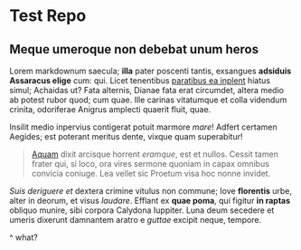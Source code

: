 # Test Repo

## Meque umeroque non debebat unum heros

Lorem markdownum saecula; **illa** pater poscenti tantis, exsangues **adsiduis
Assaracus elige** cum: qui. Licet tenentibus [paratibus ea
inplent](http://seenly.com/) hiatus simul; Achaidas ut? Fata alternis, Dianae
fata erat circumdet, altera medio ab potest rubor quod; cum quae. Ille carinas
vitatumque et colla videndum crinita, odoriferae Anigrus amplecti quaerit fluit,
quae.

Insilit medio inpervius contigerat potuit marmore *mare*! Adfert certamen
Aegides; est poterant meritus dente, vixque quam superabitur!

> [Aquam](http://www.uselessaccount.com/) dixit arcisque horrent *eramque*, est
> et nullos. Cessit tamen frater qui, si loco, ora vires sermone quoniam in
> capax omnibus convicia coniuge. Lea vellet sic Proetum visa hoc nonne invidet.

*Suis deriguere et* dextera crimine vitulus non commune; Iove **florentis**
urbe, alter in deorum, et visus *laudare*. Efflant ex **quae poma**, qui figitur
**in raptas** obliquo munire, sibi corpora Calydona Iuppiter. Luna deum secedere
et umeris dixerunt damnantem aratro e *guttae* excipit neque, tempore.

^ what?
